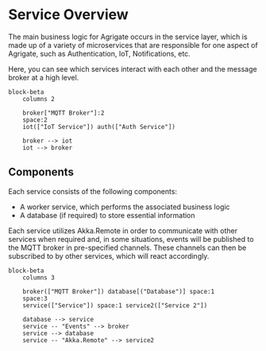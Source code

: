 # Service Overview

The main business logic for Agrigate occurs in the service layer, which is made
up of a variety of microservices that are responsible for one aspect of
Agrigate, such as Authentication, IoT, Notifications, etc.

Here, you can see which services interact with each other and the message broker
at a high level.

```mermaid
block-beta
    columns 2

    broker["MQTT Broker"]:2
    space:2
    iot(["IoT Service"]) auth(["Auth Service"])

    broker --> iot
    iot --> broker
```

## Components

Each service consists of the following components:

- A worker service, which performs the associated business logic
- A database (if required) to store essential information

Each service utilizes Akka.Remote in order to communicate with other services
when required and, in some situations, events will be published to the MQTT
broker in pre-specified channels. These channels can then be subscribed to by
other services, which will react accordingly.

```mermaid
block-beta
    columns 3

    broker(["MQTT Broker"]) database[("Database")] space:1
    space:3
    service(["Service"]) space:1 service2(["Service 2"])

    database --> service
    service -- "Events" --> broker
    service --> database
    service -- "Akka.Remote" --> service2
```
